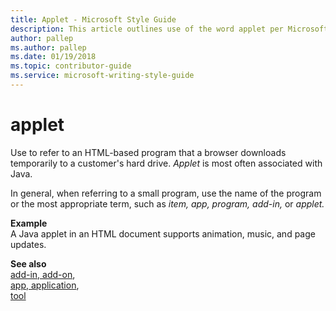 ```yaml
---
title: Applet - Microsoft Style Guide
description: This article outlines use of the word applet per Microsoft style guidelines, with an example.
author: pallep
ms.author: pallep
ms.date: 01/19/2018
ms.topic: contributor-guide
ms.service: microsoft-writing-style-guide
---
```


# applet

Use to refer to an HTML-based program that a browser downloads temporarily to a customer's hard drive. *Applet* is most often associated with Java.

In general, when referring to a small program, use the name of the program or the most appropriate term, such as *item, app, program, add-in,* or *applet.*

**Example**  
A Java applet in an HTML document supports animation, music, and page updates.

**See also** <br />[add-in, add-on](~/a-z-word-list-term-collections/a/add-in-add-on.md),<br />[app, application](~/a-z-word-list-term-collections/a/app-application.md), <br />[tool](~/a-z-word-list-term-collections/t/tool.md)
